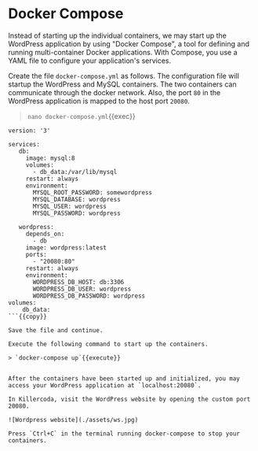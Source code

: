 # Docker Compose

Instead of starting up the individual containers, we may start up the WordPress application by using "Docker Compose", a tool for defining and running multi-container Docker applications. With Compose, you use a YAML file to configure your application's services. 

Create the file `docker-compose.yml` as follows. The configuration file will startup the WordPress and MySQL containers. The two containers can communicate through the docker network. Also, the port `80` in the WordPress application is mapped to the host port `20080`.

> `nano docker-compose.yml`{{exec}}

```
version: '3'

services:
   db:
     image: mysql:8
     volumes:
       - db_data:/var/lib/mysql
     restart: always
     environment:
       MYSQL_ROOT_PASSWORD: somewordpress
       MYSQL_DATABASE: wordpress
       MYSQL_USER: wordpress
       MYSQL_PASSWORD: wordpress

   wordpress:
     depends_on:
       - db
     image: wordpress:latest
     ports:
       - "20080:80"
     restart: always
     environment:
       WORDPRESS_DB_HOST: db:3306
       WORDPRESS_DB_USER: wordpress
       WORDPRESS_DB_PASSWORD: wordpress
volumes:
    db_data:
```{{copy}}

Save the file and continue.

Execute the following command to start up the containers.

> `docker-compose up`{{execute}}


After the containers have been started up and initialized, you may access your WordPress application at `localhost:20080`.

In Killercoda, visit the WordPress website by opening the custom port 20080.

![Wordpress website](./assets/ws.jpg)

Press `Ctrl+C` in the terminal running docker-compose to stop your containers.
